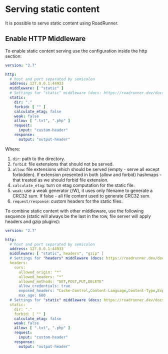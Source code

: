 # Serving static content

It is possible to serve static content using RoadRunner.

## Enable HTTP Middleware

To enable static content serving use the configuration inside the http section:

```yaml
version: "2.7"

http:
  # host and port separated by semicolon
  address: 127.0.0.1:44933
  middleware: [ "static" ]
  # Settings for "static" middleware (docs: https://roadrunner.dev/docs/http-static).
  static:
    dir: "."
    forbid: [ "" ]
    calculate_etag: false
    weak: false
    allow: [ ".txt", ".php" ]
    request:
      input: "custom-header"
    response:
      output: "output-header"
```

Where:

1. `dir`: path to the directory.
3. `forbid`: file extensions that should not be served.
4. `allow`: file extensions which should be served (empty - serve all except forbidden). If extension presented in both (allow and forbid) hashmaps - that treated as we should forbid file extension.
5. `calculate_etag`: turn on etag computation for the static file.
6. `weak`: use a weak generator (/W), it uses only filename to generate a CRC32 sum. If false - all file content used to generate CRC32 sum.
7. `request/response`: custom headers for the static files.  

To combine static content with other middleware, use the following sequence (static will always be the last in the row, file server will apply headers and gzip plugins):

```yaml
version: "2.7"

http:
  # host and port separated by semicolon
  address: 127.0.0.1:44933
  middleware: [ "static", headers", "gzip" ]
  # Settings for "headers" middleware (docs: https://roadrunner.dev/docs/http-headers).
  headers:
    cors:
      allowed_origin: "*"
      allowed_headers: "*"
      allowed_methods: "GET,POST,PUT,DELETE"
      allow_credentials: true
      exposed_headers: "Cache-Control,Content-Language,Content-Type,Expires,Last-Modified,Pragma"
      max_age: 600
  # Settings for "static" middleware (docs: https://roadrunner.dev/docs/http-static).
  static:
    dir: "."
    forbid: [ "" ]
    calculate_etag: false
    weak: false
    allow: [ ".txt", ".php" ]
    request:
      input: "custom-header"
    response:
      output: "output-header"
```

